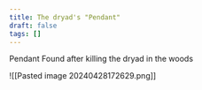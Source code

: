 ```yaml
---
title: The dryad's "Pendant"
draft: false
tags: []
---
```


Pendant Found after killing the dryad in the woods

![[Pasted image 20240428172629.png]]